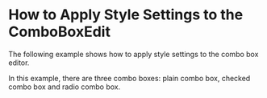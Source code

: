 # How to Apply Style Settings to the ComboBoxEdit


<p>The following example shows how to apply style settings to the combo box editor.</p><p>In this example, there are three combo boxes: plain combo box, checked combo box and radio combo box.</p>

<br/>


